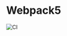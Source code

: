 # Webpack5

![CI](https://github.com/alexandr7944/ahj-html_form/actions/workflows/web.yml/badge.svg)